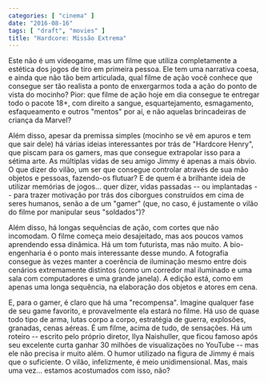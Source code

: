 ```yaml
---
categories: [ "cinema" ]
date: "2016-08-16"
tags: [ "draft", "movies" ]
title: "Hardcore: Missão Extrema"
---
```

Este não é um vídeogame, mas um filme que utiliza completamente a estética dos jogos de tiro em primeira pessoa. Ele tem uma narrativa coesa, e ainda que não tão bem articulada, qual filme de ação você conhece que consegue ser tão realista a ponto de enxergarmos toda a ação do ponto de vista do mocinho? Pior: que filme de ação hoje em dia consegue te entregar todo o pacote 18+, com direito a sangue, esquartejamento, esmagamento, esfaqueamento e outros "mentos" por aí, e não aquelas brincadeiras de criança da Marvel?

Além disso, apesar da premissa simples (mocinho se vê em apuros e tem que sair dele) há várias ideias interessantes por trás de "Hardcore Henry", que piscam para os gamers, mas que consegue extrapolar isso para a sétima arte. As múltiplas vidas de seu amigo Jimmy é apenas a mais óbvio. O que dizer do vilão, um ser que consegue controlar através de sua mão objetos e pessoas, fazendo-os flutuar? E de quem é a brilhante ideia de utilizar memórias de jogos... quer dizer, vidas passadas -- ou implantadas -- para trazer motivação por trás dos ciborgues construídos em cima de seres humanos, senão a de um "gamer" (que, no caso, é justamente o vilão do filme por manipular seus "soldados")?

Além disso, há longas sequências de ação, com cortes que não incomodam. O filme começa meio desajeitado, mas aos poucos vamos aprendendo essa dinâmica. Há um tom futurista, mas não muito. A bio-engenharia é o ponto mais interessante desse mundo. A fotografia consegue às vezes manter a coerência de iluminação mesmo entre dois cenários extremamente distintos (como um corredor mal iluminado e uma sala com computadores e uma grande janela). A edição está, como em apenas uma longa sequência, na elaboração dos objetos e atores em cena.

E, para o gamer, é claro que há uma "recompensa". Imagine qualquer fase de seu game favorito, e provavelmente ela estará no filme. Há uso de quase todo tipo de arma, lutas corpo a corpo, estratégia de guerra, explosões, granadas, cenas aéreas. É um filme, acima de tudo, de sensações. Há um roteiro -- escrito pelo próprio diretor, Ilya Naishuller, que ficou famoso após seu excelente curta ganhar 30 milhões de visualizações no YouTube -- mas ele não precisa ir muito além. O humor utilizado na figura de Jimmy é mais que o suficiente. O vilão, infelizmente, é meio unidimensional. Mas, mais uma vez... estamos acostumados com isso, não?
